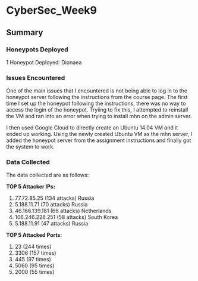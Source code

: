 # CyberSec_Week9

## Summary

### Honeypots Deployed
1 Honeypot Deployed: Dionaea

### Issues Encountered
One of the main issues that I encountered is not being able to log in to the honeypot server following the instructions from the course page. The first time I set up the honeypot following the instructions, there was no way to access the login of the honeypot. Tryiing to fix this, I attempted to reinstall the VM and ran into an error when trying to install mhn on the admin server. 

I then used Google Cloud to directly create an Ubuntu 14.04 VM and it ended up working. Using the newly created Ubuntu VM as the mhn server, I added the honeypot server from the assignment instructions and finally got the system to work.

### Data Collected
The data collected are as follows:

__TOP 5 Attacker IPs:__
1. 77.72.85.25 (134 attacks) Russia
2. 5.188.11.71 (70 attacks) Russia
3. 46.166.139.181 (66 attacks) Netherlands
4. 106.246.228.251 (58 attacks) South Korea
5. 5.188.11.91 (47 attacks) Russia

__TOP 5 Attacked Ports:__
1. 23 (244 times)
2. 3306 (157 times)
3. 445 (97 times)
4. 5060 (95 times)
5. 2000 (55 times)
